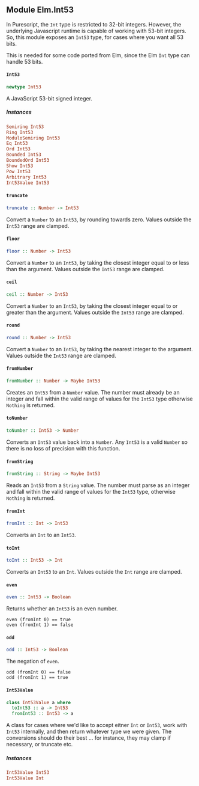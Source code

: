 ## Module Elm.Int53

In Purescript, the `Int` type is restricted to 32-bit integers. However,
the underlying Javascript runtime is capable of working with 53-bit
integers. So, this module exposes an `Int53` type, for cases where you
want all 53 bits.

This is needed for some code ported from Elm, since the Elm `Int` type
can handle 53 bits.

#### `Int53`

``` purescript
newtype Int53
```

A JavaScript 53-bit signed integer.

##### Instances
``` purescript
Semiring Int53
Ring Int53
ModuloSemiring Int53
Eq Int53
Ord Int53
Bounded Int53
BoundedOrd Int53
Show Int53
Pow Int53
Arbitrary Int53
Int53Value Int53
```

#### `truncate`

``` purescript
truncate :: Number -> Int53
```

Convert a `Number` to an `Int53`, by rounding towards zero.
Values outside the `Int53` range are clamped.

#### `floor`

``` purescript
floor :: Number -> Int53
```

Convert a `Number` to an `Int53`, by taking the closest integer equal to or
less than the argument. Values outside the `Int53` range are clamped.

#### `ceil`

``` purescript
ceil :: Number -> Int53
```

Convert a `Number` to an `Int53`, by taking the closest integer equal to or
greater than the argument. Values outside the `Int53` range are clamped.

#### `round`

``` purescript
round :: Number -> Int53
```

Convert a `Number` to an `Int53`, by taking the nearest integer to the
argument. Values outside the `Int53` range are clamped.

#### `fromNumber`

``` purescript
fromNumber :: Number -> Maybe Int53
```

Creates an `Int53` from a `Number` value. The number must already be an
integer and fall within the valid range of values for the `Int53` type
otherwise `Nothing` is returned.

#### `toNumber`

``` purescript
toNumber :: Int53 -> Number
```

Converts an `Int53` value back into a `Number`. Any `Int53` is a valid `Number`
so there is no loss of precision with this function.

#### `fromString`

``` purescript
fromString :: String -> Maybe Int53
```

Reads an `Int53` from a `String` value. The number must parse as an integer
and fall within the valid range of values for the `Int53` type, otherwise
`Nothing` is returned.

#### `fromInt`

``` purescript
fromInt :: Int -> Int53
```

Converts an `Int` to an `Int53`.

#### `toInt`

``` purescript
toInt :: Int53 -> Int
```

Converts an `Int53` to an `Int`. Values outside the `Int` range are clamped.

#### `even`

``` purescript
even :: Int53 -> Boolean
```

Returns whether an `Int53` is an even number.

    even (fromInt 0) == true
    even (fromInt 1) == false

#### `odd`

``` purescript
odd :: Int53 -> Boolean
```

The negation of `even`.

    odd (fromInt 0) == false
    odd (fromInt 1) == true

#### `Int53Value`

``` purescript
class Int53Value a where
  toInt53 :: a -> Int53
  fromInt53 :: Int53 -> a
```

A class for cases where we'd like to accept eitner `Int` or `Int53`,
work with `Int53` internally, and then return whatever type we were
given. The conversions should do their best ... for instance, they
may clamp if necessary, or truncate etc.

##### Instances
``` purescript
Int53Value Int53
Int53Value Int
```


